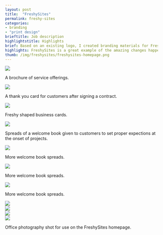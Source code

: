 ```yaml
---
layout: post
title:  "FreshySites"
permalink: freshy-sites
categories:
- branding
- "print design"
brieftitle: Job description
highlightstitle: Highlights
brief: Based on an existing logo, I created branding materials for FreshySites, a web development company located in Binghamton. I also shot office photography for use on their website and in future promotions.
highlights: FreshySites is a great example of the amazing changes happening right now in Binghamton. Many mom-and-pop shops in the area didn't have access to affordable web development so FreshySites stepped in to bring them online.
thumb: /img/freshysites/freshysites-homepage.png
---
```


<div class="margin-bottom">
  <div class="border margin-image">
    <img src="/img/freshysites/brochure-1.png">
  </div>
  <p class="caption">A brochure of service offerings.</p>
</div>
<div class="margin-bottom">
  <div class="border">
    <img src="/img/freshysites/thankyou.png">
  </div>
  <p class="caption">A thank you card for customers after signing a contract.</p>
</div>
<div class="margin-bottom">
  <div class="border margin-image">
    <img src="/img/freshysites/cards.png">
  </div>
  <p class="caption">Freshy shaped business cards.</p>
</div>
<div class="margin-bottom">
  <div class="border margin-image">
    <img src="/img/freshysites/welcome1.png">
  </div>
  <p class="caption">Spreads of a welcome book given to customers to set proper expections at the onset of projects.</p>
</div>
<div class="margin-bottom">
  <div class="border margin-image">
    <img src="/img/freshysites/welcome2.png">
  </div>
  <p class="caption">More welcome book spreads.</p>
</div>
<div class="margin-bottom">
  <div class="border margin-image">
    <img src="/img/freshysites/welcome3.png">
  </div>
  <p class="caption">More welcome book spreads.</p>
</div>
<div class="margin-bottom">
  <div class="border margin-image">
    <img src="/img/freshysites/welcome4.png">
  </div>
  <p class="caption">More welcome book spreads.</p>
</div>
<div class="flush--bottom">
  <div class="flexbox flex-wrap margin-image border">
    <div class="half-img">
      <img class="margin-image" src="/img/freshysites/DSC_0028.jpg">
    </div>
    <div class="half-img">
      <img class="margin-image" src="/img/freshysites/DSC_0099.jpg">
    </div>
    <div class="half-img">
      <img src="/img/freshysites/DSC_0047.jpg">
    </div>
    <div class="half-img">
      <img src="/img/freshysites/DSC_0184.jpg">
    </div>
  </div>
  <p class="caption flush--bottom">Office photography shot for use on the FreshySites homepage.</p>
<div>
